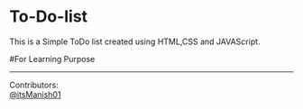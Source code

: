 # To-Do-list
This is a Simple ToDo list created using HTML,CSS and JAVAScript.

#For Learning Purpose
<hr>
Contributors:<br>
<a href="https://github.com/itsManish01">@itsManish01</a>
